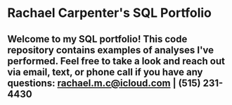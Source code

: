 # Rachael Carpenter's SQL Portfolio
## Welcome to my SQL portfolio! This code repository contains examples of analyses I've performed. Feel free to take a look and reach out via email, text, or phone call if you have any questions: rachael.m.c@icloud.com | (515) 231-4430
